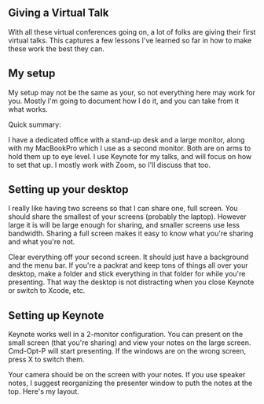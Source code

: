 ## Giving a Virtual Talk

With all these virtual conferences going on, a lot of folks are giving their first virtual talks. This captures a few
lessons I've learned so far in how to make these work the best they can.

## My setup

My setup may not be the same as your, so not everything here may work for you. Mostly I'm going to document how I do it,
and you can take from it what works.

Quick summary: 

I have a dedicated office with a stand-up desk and a large monitor, along with my MacBookPro which I use as a second monitor.
Both are on arms to hold them up to eye level. I use Keynote for my talks, and will focus on how to set that up. I mostly
work with Zoom, so I'll discuss that too.

## Setting up your desktop

I really like having two screens so that I can share one, full screen. You should share the smallest of your screens (probably
the laptop). However large it is will be large enough for sharing, and smaller screens use less bandwidth. Sharing a full
screen makes it easy to know what you're sharing and what you're not.

Clear everything off your second screen. It should just have a background and the menu bar. If you're a packrat and keep
tons of things all over your desktop, make a folder and stick everything in that folder for while you're presenting. That
way the desktop is not distracting when you close Keynote or switch to Xcode, etc.

## Setting up Keynote

Keynote works well in a 2-monitor configuration. You can present on the small screen (that you're sharing) and view your notes
on the large screen. Cmd-Opt-P will start presenting. If the windows are on the wrong screen, press X to switch them.

Your camera should be on the screen with your notes. If you use speaker notes, I suggest reorganizing the presenter window
to puth the notes at the top. Here's my layout.


